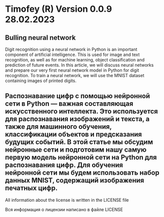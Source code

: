 # Timofey (R) Version 0.0.9 28.02.2023
Bulling neural network
-
Digit recognition using a neural network in Python is an important component of artificial intelligence. This is used for image and text recognition, as well as for machine learning, object classification and prediction of future events. In this article, we will discuss neural networks and prepare our very first neural network model in Python for digit recognition. To train a neural network, we will use the MNIST dataset containing images of printed digits.

Распознавание цифр с помощью нейронной сети в Python — важная составляющая искусственного интеллекта. Это используется для распознавания изображений и текста, а также для машинного обучения, классификации объектов и предсказания будущих событий. В этой статье мы обсудим нейронные сети и подготовим нашу самую первую модель нейронной сети на Python для распознавания цифр. Для обучения нейронной сети мы будем использовать набор данных MNIST, содержащий изображения печатных цифр.
-
All information about the license is written in the LICENSE file

Вся информация о лицензии написано в файле LICENSE

